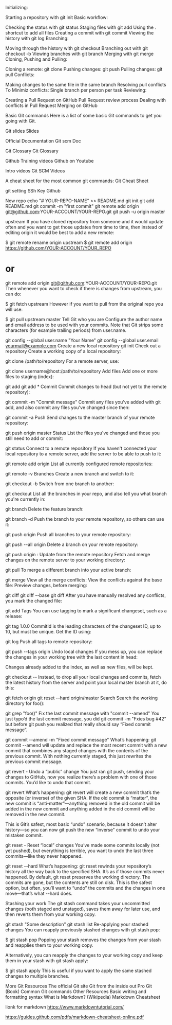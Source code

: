 Initializing:

Starting a repository with git init
Basic workflow:

Checking the status with git status
Staging files with git add
Using the . shortcut to add all files
Creating a commit with git commit
Viewing the history with git log
Branching:

Moving through the history with git checkout <commit hash>
Branching out with git checkout -b <branch name>
Viewing branches with git branch
Merging with git merge
Cloning, Pushing and Pulling:

Cloning a remote: git clone <url>
Pushing changes: git push
Pulling changes: git pull
Conflicts:

Making changes to the same file in the same branch
Resolving pull conflicts
To Minimiz conflicts: Single branch per person per task
Reviewing:

Creating a Pull Request on GitHub
Pull Request review process
Dealing with conflicts in Pull Request
Merging on GitHub

Basic Git commands
Here is a list of some basic Git commands to get you going with Git.

Git slides
Slides

Official Documentation
Git scm Doc

Git Glossary
Git Glossary

Github Training videos
Github on Youtube

Intro videos
Git SCM Videos

A cheat sheet for the most common git commands:
Git Cheat Sheet

git setting
SSh Key
Github

New repo
echo "# YOUR-REPO-NAME" >> README.md
git init
git add README.md
git commit -m "first commit"
git remote add origin git@github.com:YOUR-ACCOUNT/YOUR-REPO.git
git push -u origin master

upstream
If you have cloned repository from someone and it would update often and you want to get those updates from time to time, then instead of editing origin it would be best to add a new remote:

$ git remote rename origin upstream
$ git remote add origin https://github.com/YOUR-ACCOUNT/YOUR_REPO
# or
git remote add origin git@github.com:YOUR-ACCOUNT/YOUR-REPO.git
Then whenever you want to check if there is changes from upstream, you can do:

$ git fetch upstream
However if you want to pull from the original repo you will use:

$ git pull upstream master
Tell Git who you are
Configure the author name and email address to be used with your commits. Note that Git strips some characters (for example trailing periods) from user.name.

git config --global user.name "Your Name" 
git config --global user.email yourmail@example.com
Create a new local repository
git init
Check out a repository
Create a working copy of a local repository:

git clone /path/to/repository
For a remote server, use:

git clone username@host:/path/to/repository
Add files
Add one or more files to staging (index):

git add <filename>
git add *
Commit
Commit changes to head (but not yet to the remote repository):

git commit -m "Commit message"
Commit any files you've added with git add, and also commit any files you've changed since then:

git commit -a
Push
Send changes to the master branch of your remote repository:

git push origin master
Status
List the files you've changed and those you still need to add or commit:

git status
Connect to a remote repository
If you haven't connected your local repository to a remote server, add the server to be able to push to it:

git remote add origin <server>
List all currently configured remote repositories:

git remote -v
Branches
Create a new branch and switch to it:

git checkout -b <branchname>
Switch from one branch to another:

git checkout <branchname>
List all the branches in your repo, and also tell you what branch you're currently in:

git branch
Delete the feature branch:

git branch -d <branchname>
Push the branch to your remote repository, so others can use it:

git push origin <branchname>
Push all branches to your remote repository:

git push --all origin
Delete a branch on your remote repository:

git push origin :<branchname>
Update from the remote repository
Fetch and merge changes on the remote server to your working directory:

git pull
To merge a different branch into your active branch:

git merge <branchname>
View all the merge conflicts: View the conflicts against the base file: Preview changes, before merging:

git diff
git diff --base <filename>
git diff <sourcebranch> <targetbranch>
After you have manually resolved any conflicts, you mark the changed file:

git add <filename>
Tags
You can use tagging to mark a significant changeset, such as a release:

git tag 1.0.0 <commitID>
CommitId is the leading characters of the changeset ID, up to 10, but must be unique. Get the ID using:

git log
Push all tags to remote repository:

git push --tags origin
Undo local changes
If you mess up, you can replace the changes in your working tree with the last content in head:

Changes already added to the index, as well as new files, will be kept.

git checkout -- <filename>
Instead, to drop all your local changes and commits, fetch the latest history from the server and point your local master branch at it, do this:

git fetch origin
git reset --hard origin/master
Search
Search the working directory for foo():

git grep "foo()"
Fix the last commit message with "commit --amend"
You just typo’d the last commit message, you did git commit -m "Fxies bug #42" but before git push you realized that really should say “Fixed commit message”.

git commit --amend -m "Fixed commit message"
What’s happening: git commit --amend will update and replace the most recent commit with a new commit that combines any staged changes with the contents of the previous commit. With nothing currently staged, this just rewrites the previous commit message.

git revert - Undo a “public” change
You just ran git push, sending your changes to GitHub, now you realize there’s a problem with one of those commits. You’d like to undo that commit.

git revert <SHA>
What’s happening: git revert will create a new commit that’s the opposite (or inverse) of the given SHA. If the old commit is “matter”, the new commit is “anti-matter”—anything removed in the old commit will be added in the new commit and anything added in the old commit will be removed in the new commit.

This is Git’s safest, most basic “undo” scenario, because it doesn’t alter history—so you can now git push the new “inverse” commit to undo your mistaken commit.

git reset - Reset “local” changes
You’ve made some commits locally (not yet pushed), but everything is terrible, you want to undo the last three commits—like they never happened.

git reset --hard <last good SHA>
What’s happening: git reset rewinds your repository’s history all the way back to the specified SHA. It’s as if those commits never happened. By default, git reset preserves the working directory. The commits are gone, but the contents are still on disk. This is the safest option, but often, you’ll want to “undo” the commits and the changes in one move—that’s what --hard does.

Stashing your work
The git stash command takes your uncommitted changes (both staged and unstaged), saves them away for later use, and then reverts them from your working copy.

git stash "Some description"
git stash list
Re-applying your stashed changes
You can reapply previously stashed changes with git stash pop:

$ git stash pop 
Popping your stash removes the changes from your stash and reapplies them to your working copy.

Alternatively, you can reapply the changes to your working copy and keep them in your stash with git stash apply:

$ git stash apply
This is useful if you want to apply the same stashed changes to multiple branches.

More Git Resources
The official Git site
Git from the inside out
Pro Git (Book)
Common Git commands
Other Resources
Basic writing and formatting syntax
What is Markdown? (Wikipedia)
Markdown Cheatsheet


lionk for markdown
https://www.markdowntutorial.com/

https://guides.github.com/pdfs/markdown-cheatsheet-online.pdf








